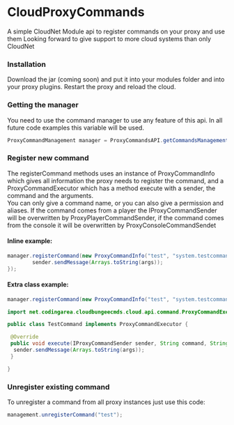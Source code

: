 # CloudProxyCommands
 A simple CloudNet Module api to register commands on your proxy and use them
 Looking forward to give support to more cloud systems than only CloudNet

### Installation
 Download the jar (coming soon) and put it into your modules folder and into your proxy plugins.
 Restart the proxy and reload the cloud.

### Getting the manager
 You need to use the command manager to use any feature of this api.
 In all future code examples this variable will be used.

```java
ProxyCommandManagement manager = ProxyCommandsAPI.getCommandsManagement();
```

### Register new command
 The registerCommand methods uses an instance of ProxyCommandInfo which gives all information the proxy needs to register the command, and a ProxyCommandExecutor which has a method execute with a sender, the command and the arguments.  
 You can only give a command name, or you can also give a permission and aliases.
 If the command comes from a player the IProxyCommandSender will be overwritten by ProxyPlayerCommandSender, if the command comes from the console it will be overwritten by ProxyConsoleCommandSendet
 
#### Inline example:

```java
manager.registerCommand(new ProxyCommandInfo("test", "system.testcommand", "t"), (sender, command, args) -> {
		sender.sendMessage(Arrays.toString(args));
});
```

#### Extra class example:

```java
manager.registerCommand(new ProxyCommandInfo("test", "system.testcommand", "t"), new TestCommand());
```

```java
import net.codingarea.cloudbungeecmds.cloud.api.command.ProxyCommandExecutor;

public class TestCommand implements ProxyCommandExecutor {

 @Override
 public void execute(IProxyCommandSender sender, String command, String[] args) {
  sender.sendMessage(Arrays.toString(args));
 }

}
```

### Unregister existing command

To unregister a command from all proxy instances just use this code:

```java
management.unregisterCommand("test");
```